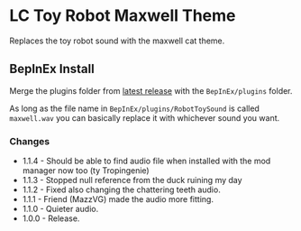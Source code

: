 # LC Toy Robot Maxwell Theme
Replaces the toy robot sound with the maxwell cat theme.

## BepInEx Install
Merge the plugins folder from [latest release](http://www.github.com/Oni-Hazza/LC-Toy-Robot-Maxwell-Theme/releases/latest) with the `BepInEx/plugins` folder.

As long as the file name in `BepInEx/plugins/RobotToySound` is called `maxwell.wav` you can basically replace it with whichever sound you want.

### Changes
* 1.1.4 - Should be able to find audio file when installed with the mod manager now too (ty Tropingenie)
* 1.1.3 - Stopped null reference from the duck ruining my day
* 1.1.2 - Fixed also changing the chattering teeth audio.
* 1.1.1 - Friend (MazzVG) made the audio more fitting.
* 1.1.0 - Quieter audio.
* 1.0.0 - Release.

